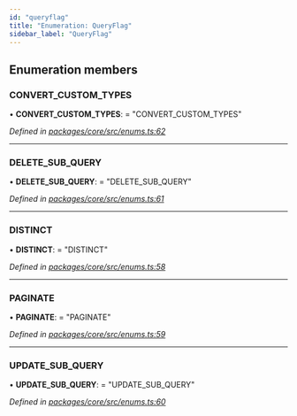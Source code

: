 ```yaml
---
id: "queryflag"
title: "Enumeration: QueryFlag"
sidebar_label: "QueryFlag"
---
```


## Enumeration members

### CONVERT\_CUSTOM\_TYPES

•  **CONVERT\_CUSTOM\_TYPES**:  = "CONVERT\_CUSTOM\_TYPES"

*Defined in [packages/core/src/enums.ts:62](https://github.com/mikro-orm/mikro-orm/blob/d945b8a11/packages/core/src/enums.ts#L62)*

___

### DELETE\_SUB\_QUERY

•  **DELETE\_SUB\_QUERY**:  = "DELETE\_SUB\_QUERY"

*Defined in [packages/core/src/enums.ts:61](https://github.com/mikro-orm/mikro-orm/blob/d945b8a11/packages/core/src/enums.ts#L61)*

___

### DISTINCT

•  **DISTINCT**:  = "DISTINCT"

*Defined in [packages/core/src/enums.ts:58](https://github.com/mikro-orm/mikro-orm/blob/d945b8a11/packages/core/src/enums.ts#L58)*

___

### PAGINATE

•  **PAGINATE**:  = "PAGINATE"

*Defined in [packages/core/src/enums.ts:59](https://github.com/mikro-orm/mikro-orm/blob/d945b8a11/packages/core/src/enums.ts#L59)*

___

### UPDATE\_SUB\_QUERY

•  **UPDATE\_SUB\_QUERY**:  = "UPDATE\_SUB\_QUERY"

*Defined in [packages/core/src/enums.ts:60](https://github.com/mikro-orm/mikro-orm/blob/d945b8a11/packages/core/src/enums.ts#L60)*
